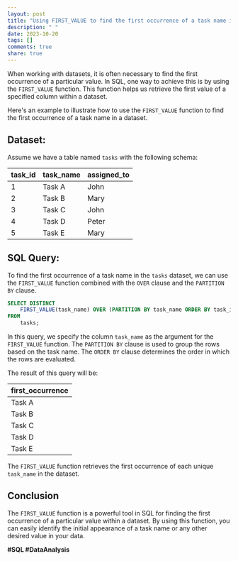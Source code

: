 ```yaml
---
layout: post
title: "Using FIRST_VALUE to find the first occurrence of a task name in a dataset"
description: " "
date: 2023-10-20
tags: []
comments: true
share: true
---
```


When working with datasets, it is often necessary to find the first occurrence of a particular value. In SQL, one way to achieve this is by using the `FIRST_VALUE` function. This function helps us retrieve the first value of a specified column within a dataset.

Here's an example to illustrate how to use the `FIRST_VALUE` function to find the first occurrence of a task name in a dataset.

## Dataset:

Assume we have a table named `tasks` with the following schema:

| task_id | task_name   | assigned_to |
|---------|-------------|-------------|
| 1       | Task A      | John        |
| 2       | Task B      | Mary        |
| 3       | Task C      | John        |
| 4       | Task D      | Peter       |
| 5       | Task E      | Mary        |

## SQL Query:

To find the first occurrence of a task name in the `tasks` dataset, we can use the `FIRST_VALUE` function combined with the `OVER` clause and the `PARTITION BY` clause.

```sql
SELECT DISTINCT
    FIRST_VALUE(task_name) OVER (PARTITION BY task_name ORDER BY task_id) AS first_occurrence
FROM
    tasks;
```

In this query, we specify the column `task_name` as the argument for the `FIRST_VALUE` function. The `PARTITION BY` clause is used to group the rows based on the task name. The `ORDER BY` clause determines the order in which the rows are evaluated.

The result of this query will be:

| first_occurrence |
|------------------|
| Task A           |
| Task B           |
| Task C           |
| Task D           |
| Task E           |

The `FIRST_VALUE` function retrieves the first occurrence of each unique `task_name` in the dataset.

## Conclusion

The `FIRST_VALUE` function is a powerful tool in SQL for finding the first occurrence of a particular value within a dataset. By using this function, you can easily identify the initial appearance of a task name or any other desired value in your data.

**#SQL #DataAnalysis**